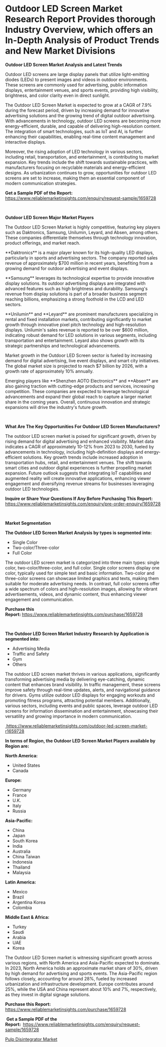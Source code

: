 <p><h1>Outdoor LED Screen Market Research Report Provides thorough Industry Overview, which offers an In-Depth Analysis of Product Trends and New Market Divisions</h1></p><p><strong>Outdoor LED Screen Market Analysis and Latest Trends</strong></p>
<p><p>Outdoor LED screens are large display panels that utilize light-emitting diodes (LEDs) to present images and videos in outdoor environments. These screens are commonly used for advertising, public information displays, entertainment venues, and sports events, providing high visibility, brightness, and color clarity even in direct sunlight.</p><p>The Outdoor LED Screen Market is expected to grow at a CAGR of 7.9% during the forecast period, driven by increasing demand for innovative advertising solutions and the growing trend of digital outdoor advertising. With advancements in technology, outdoor LED screens are becoming more energy-efficient, durable, and capable of delivering high-resolution content. The integration of smart technologies, such as IoT and AI, is further enhancing their capabilities, enabling real-time content management and interactive displays.</p><p>Moreover, the rising adoption of LED technology in various sectors, including retail, transportation, and entertainment, is contributing to market expansion. Key trends include the shift towards sustainable practices, with manufacturers focusing on recyclable materials and energy-efficient designs. As urbanization continues to grow, opportunities for outdoor LED screens are set to increase, making them an essential component of modern communication strategies.</p></p>
<p><strong>Get a Sample PDF of the Report:&nbsp;</strong> <a href="https://www.reliablemarketinsights.com/enquiry/request-sample/1659728?utm_campaign=1894&utm_medium=2&utm_source=Github&utm_content=ia&utm_term=17022025&utm_id=outdoor-led-screen">https://www.reliablemarketinsights.com/enquiry/request-sample/1659728</a></p>
<p>&nbsp;</p>
<p><strong>Outdoor LED Screen Major Market Players</strong></p>
<p><p>The Outdoor LED Screen Market is highly competitive, featuring key players such as Daktronics, Samsung, Unilumin, Leyard, and Absen, among others. These companies differentiate themselves through technology innovation, product offerings, and market reach.</p><p>**Daktronics** is a major player known for its high-quality LED displays, particularly in sports and advertising sectors. The company reported sales revenue of approximately $700 million in recent years, benefiting from a growing demand for outdoor advertising and event displays. </p><p>**Samsung** leverages its technological expertise to provide innovative display solutions. Its outdoor advertising displays are integrated with advanced features such as high brightness and durability. Samsung's revenue from display solutions is part of a broader business segment reaching billions, emphasizing a strong foothold in the LCD and LED sectors.</p><p>**Unilumin** and **Leyard** are prominent manufacturers specializing in rental and fixed installation markets, contributing significantly to market growth through innovative pixel pitch technology and high-resolution displays. Unilumin's sales revenue is reported to be over $600 million, indicating robust demand for LED solutions in various segments, including transportation and entertainment. Leyard also shows growth with its strategic partnerships and technological advancements.</p><p>Market growth in the Outdoor LED Screen sector is fueled by increasing demand for digital advertising, live event displays, and smart city initiatives. The global market size is projected to reach $7 billion by 2026, with a growth rate of approximately 10% annually. </p><p>Emerging players like **Shenzhen AOTO Electronics** and **Absen** are also gaining traction with cutting-edge products and services, increasing competition. These companies are expected to leverage technological advancements and expand their global reach to capture a larger market share in the coming years. Overall, continuous innovation and strategic expansions will drive the industry's future growth.</p></p>
<p>&nbsp;</p>
<p><strong>What Are The Key Opportunities For Outdoor LED Screen Manufacturers?</strong></p>
<p><p>The outdoor LED screen market is poised for significant growth, driven by rising demand for digital advertising and enhanced visibility. Market data indicates a CAGR of approximately 10-12% from 2023 to 2030, fueled by advancements in technology, including high-definition displays and energy-efficient solutions. Key growth trends include increased adoption in transportation hubs, retail, and entertainment venues. The shift towards smart cities and outdoor digital experiences is further propelling market expansion. Future outlook suggests that integrating IoT capabilities and augmented reality will create innovative applications, enhancing viewer engagement and diversifying revenue streams for businesses leveraging outdoor LED technologies.</p></p>
<p><strong>Inquire or Share Your Questions If Any Before Purchasing This Report:</strong> <a href="https://www.reliablemarketinsights.com/enquiry/pre-order-enquiry/1659728?utm_campaign=1894&utm_medium=2&utm_source=Github&utm_content=ia&utm_term=17022025&utm_id=outdoor-led-screen">https://www.reliablemarketinsights.com/enquiry/pre-order-enquiry/1659728</a></p>
<p>&nbsp;</p>
<p><strong>Market Segmentation</strong></p>
<p><strong>The Outdoor LED Screen Market Analysis by types is segmented into:</strong></p>
<p><ul><li>Single Color</li><li>Two-color/Three-color</li><li>Full Color</li></ul></p>
<p><p>The outdoor LED screen market is categorized into three main types: single color, two-color/three-color, and full color. Single color screens display one color, typically used for simple text and basic information. Two-color and three-color screens can showcase limited graphics and texts, making them suitable for moderate advertising needs. In contrast, full color screens offer a wide spectrum of colors and high-resolution images, allowing for vibrant advertisements, videos, and dynamic content, thus enhancing viewer engagement and communication.</p></p>
<p><strong>Purchase this Report:&nbsp;</strong><a href="https://www.reliablemarketinsights.com/purchase/1659728?utm_campaign=1894&utm_medium=2&utm_source=Github&utm_content=ia&utm_term=17022025&utm_id=outdoor-led-screen">https://www.reliablemarketinsights.com/purchase/1659728</a></p>
<p>&nbsp;</p>
<p><strong>The Outdoor LED Screen Market Industry Research by Application is segmented into:</strong></p>
<p><ul><li>Advertising Media</li><li>Traffic and Safety</li><li>Gym</li><li>Others</li></ul></p>
<p><p>The outdoor LED screen market thrives in various applications, significantly transforming advertising media by delivering eye-catching, dynamic content that enhances brand visibility. In traffic management, these screens improve safety through real-time updates, alerts, and navigational guidance for drivers. Gyms utilize outdoor LED displays for engaging workouts and promoting fitness programs, attracting potential members. Additionally, various sectors, including events and public spaces, leverage outdoor LED screens for information dissemination and entertainment, showcasing their versatility and growing importance in modern communication.</p></p>
<p><a href="https://www.reliablemarketinsights.com/outdoor-led-screen-market-r1659728?utm_campaign=1894&utm_medium=2&utm_source=Github&utm_content=ia&utm_term=17022025&utm_id=outdoor-led-screen">&nbsp;https://www.reliablemarketinsights.com/outdoor-led-screen-market-r1659728</a></p>
<p><strong>In terms of Region, the Outdoor LED Screen Market Players available by Region are:</strong></p>
<p>
    <p> <strong> North America: </strong>
        <ul>
            <li>United States</li>
            <li>Canada</li>
        </ul>
        </p> 
    <p> <strong> Europe: </strong>
        <ul>
            <li>Germany</li>
            <li>France</li>
            <li>U.K.</li>
            <li>Italy</li>
            <li>Russia</li>
        </ul>
        </p> 
    <p> <strong> Asia-Pacific: </strong>
        <ul>
            <li>China</li>
            <li>Japan</li>
            <li>South Korea</li>
            <li>India</li>
            <li>Australia</li>
            <li>China Taiwan</li>
            <li>Indonesia</li>
            <li>Thailand</li>
            <li>Malaysia</li>
        </ul>
        </p> 
    <p> <strong> Latin America: </strong>
        <ul>
            <li>Mexico</li>
            <li>Brazil</li>
            <li>Argentina Korea</li>
            <li>Colombia</li>
        </ul>
        </p> 
    <p> <strong> Middle East & Africa: </strong>
        <ul>
            <li>Turkey</li>
            <li>Saudi</li>
            <li>Arabia</li>
            <li>UAE</li>
            <li>Korea</li>
        </ul>
    </p>
    </p>
<p><p>The Outdoor LED Screen market is witnessing significant growth across various regions, with North America and Asia-Pacific expected to dominate. In 2023, North America holds an approximate market share of 30%, driven by high demand for advertising and sports events. The Asia-Pacific region follows closely, accounting for around 28%, fueled by increased urbanization and infrastructure development. Europe contributes around 25%, while the USA and China represent about 10% and 7%, respectively, as they invest in digital signage solutions.</p></p>
<p><strong>Purchase this Report: </strong><a href="https://www.reliablemarketinsights.com/purchase/1659728?utm_campaign=1894&utm_medium=2&utm_source=Github&utm_content=ia&utm_term=17022025&utm_id=outdoor-led-screen">https://www.reliablemarketinsights.com/purchase/1659728</a></p>
<p>&nbsp;<strong>Get a Sample PDF of the Report:&nbsp;&nbsp;</strong><a href="https://www.reliablemarketinsights.com/enquiry/request-sample/1659728?utm_campaign=1894&utm_medium=2&utm_source=Github&utm_content=ia&utm_term=17022025&utm_id=outdoor-led-screen">https://www.reliablemarketinsights.com/enquiry/request-sample/1659728</a></p>
<p><strong></strong></p>
<p><p><a href="https://github.com/hgf64gh/Market-Research-Report-List-1/blob/main/pulp-disintegrator-market.md?utm_campaign=1894&utm_medium=2&utm_source=Github&utm_content=ia&utm_term=17022025&utm_id=outdoor-led-screen">Pulp Disintegrator Market</a></p></p>
